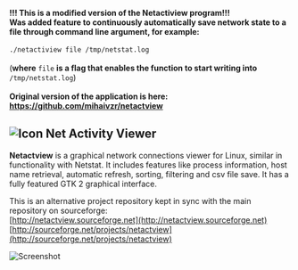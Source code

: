 <b>!!! This is a modified version of the Netactiview program!!!
<br>Was added feature to continuously automatically save network state to a file through command line argument, for example:</b>
<br><br>
<code>./netactiview file /tmp/netstat.log</code> <br><br>(<b>where</b> <code>file</code> <b>is a flag that enables the function to start writing into </b><code>/tmp/netstat.log</code>)
<br><br>
<b>Original version of the application is here: https://github.com/mihaivzr/netactview</b>

## ![Icon](https://raw.githubusercontent.com/mihaivzr/netactview/master/netactview/src/netactview-icon.png) Net Activity Viewer ##

**Netactview** is a graphical network connections viewer for Linux, similar in functionality with Netstat. It includes features like process information, host name retrieval, automatic refresh, sorting, filtering and csv file save. It has a fully featured GTK 2 graphical interface.  

This is an alternative project repository kept in sync with the main repository on sourceforge:  
[http://netactview.sourceforge.net](http://netactview.sourceforge.net)  
[http://sourceforge.net/projects/netactview](http://sourceforge.net/projects/netactview)  

![Screenshot](https://raw.githubusercontent.com/mihaivzr/netactview/master/screenshots/netactview-i2.jpg)
